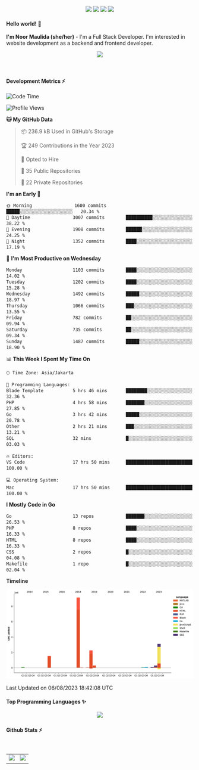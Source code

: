 <p align="center">
  <img src="https://dev.discordprofiles.me/badge/status/814439552055771206?simple=true">
  <img src="https://dev.discordprofiles.me/badge/playing/814439552055771206">
  <img src="https://dev.discordprofiles.me/badge/vscode/814439552055771206">
  <img src="https://dev.discordprofiles.me/badge/spotify/814439552055771206">
</p>

#### Hello world! 👋
**I'm Noor Maulida (she/her)** - I'm a Full Stack Developer. I'm interested in website development as a backend and frontend developer.

<p align="center">
  <img src="https://skillicons.dev/icons?i=go,php,laravel,nodejs,vue,express,ruby,mongodb,docker,aws,gcp" />
</p>
<br>

#### Development Metrics ⚡
<!--START_SECTION:waka-->
![Code Time](http://img.shields.io/badge/Code%20Time-83%20hrs%2051%20mins-blue)

![Profile Views](http://img.shields.io/badge/Profile%20Views-0-blue)

**🐱 My GitHub Data** 

> 📦 236.9 kB Used in GitHub's Storage 
 > 
> 🏆 249 Contributions in the Year 2023
 > 
> 💼 Opted to Hire
 > 
> 📜 35 Public Repositories 
 > 
> 🔑 22 Private Repositories 
 > 
**I'm an Early 🐤** 

```text
🌞 Morning                1600 commits        █████░░░░░░░░░░░░░░░░░░░░   20.34 % 
🌆 Daytime                3007 commits        ██████████░░░░░░░░░░░░░░░   38.22 % 
🌃 Evening                1908 commits        ██████░░░░░░░░░░░░░░░░░░░   24.25 % 
🌙 Night                  1352 commits        ████░░░░░░░░░░░░░░░░░░░░░   17.19 % 
```
📅 **I'm Most Productive on Wednesday** 

```text
Monday                   1103 commits        ████░░░░░░░░░░░░░░░░░░░░░   14.02 % 
Tuesday                  1202 commits        ████░░░░░░░░░░░░░░░░░░░░░   15.28 % 
Wednesday                1492 commits        █████░░░░░░░░░░░░░░░░░░░░   18.97 % 
Thursday                 1066 commits        ███░░░░░░░░░░░░░░░░░░░░░░   13.55 % 
Friday                   782 commits         ██░░░░░░░░░░░░░░░░░░░░░░░   09.94 % 
Saturday                 735 commits         ██░░░░░░░░░░░░░░░░░░░░░░░   09.34 % 
Sunday                   1487 commits        █████░░░░░░░░░░░░░░░░░░░░   18.90 % 
```


📊 **This Week I Spent My Time On** 

```text
🕑︎ Time Zone: Asia/Jakarta

💬 Programming Languages: 
Blade Template           5 hrs 46 mins       ████████░░░░░░░░░░░░░░░░░   32.36 % 
PHP                      4 hrs 58 mins       ███████░░░░░░░░░░░░░░░░░░   27.85 % 
Go                       3 hrs 42 mins       █████░░░░░░░░░░░░░░░░░░░░   20.78 % 
Other                    2 hrs 21 mins       ███░░░░░░░░░░░░░░░░░░░░░░   13.21 % 
SQL                      32 mins             █░░░░░░░░░░░░░░░░░░░░░░░░   03.03 % 

🔥 Editors: 
VS Code                  17 hrs 50 mins      █████████████████████████   100.00 % 

💻 Operating System: 
Mac                      17 hrs 50 mins      █████████████████████████   100.00 % 
```

**I Mostly Code in Go** 

```text
Go                       13 repos            ███████░░░░░░░░░░░░░░░░░░   26.53 % 
PHP                      8 repos             ████░░░░░░░░░░░░░░░░░░░░░   16.33 % 
HTML                     8 repos             ████░░░░░░░░░░░░░░░░░░░░░   16.33 % 
CSS                      2 repos             █░░░░░░░░░░░░░░░░░░░░░░░░   04.08 % 
Makefile                 1 repo              █░░░░░░░░░░░░░░░░░░░░░░░░   02.04 % 
```



**Timeline**

![Lines of Code chart](https://raw.githubusercontent.com/noormaulida/noormaulida/main/assets/bar_graph.png)


 Last Updated on 06/08/2023 18:42:08 UTC
<!--END_SECTION:waka-->

#### Top Programming Languages ✨
<p align="center">
  <img src="https://api.githubtrends.io/user/svg/noormaulida/langs?time_range=one_year&include_private=true&compact=true&theme=dark" />
</p>

#### Github Stats ⚡
<p align="center">
  <table>
    <tr>
      <td>
        <img src="https://github-readme-streak-stats.herokuapp.com?user=noormaulida&theme=react&hide_border=true&mode=weekly" height="180" />
      </td>
      <td>
        <img src="https://github-readme-stats.vercel.app/api?username=noormaulida&theme=react&count_private=true&hide_border=true&line_height=20" height="180"/>
      </td>
    </tr>
</p>
<br>
